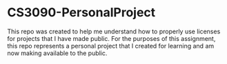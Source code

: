 # CS3090-PersonalProject
This repo was created to help me understand how to properly use licenses for projects that I have made public. 
For the purposes of this assignment, this repo represents a personal project that I created for learning and am now making available to the public. 
